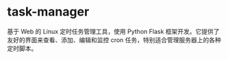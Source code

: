 # task-manager
基于 Web 的 Linux 定时任务管理工具，使用 Python Flask 框架开发。它提供了友好的界面来查看、添加、编辑和监控 cron 任务，特别适合管理服务器上的各种定时脚本。
